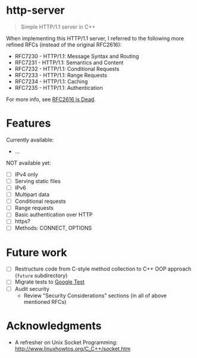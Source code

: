 # http-server

> Simple HTTP/1.1 server in C++

When implementing this HTTP/1.1 server, I referred to the following more refined RFCs (instead of the original RFC2616):

 * RFC7230 - HTTP/1.1: Message Syntax and Routing
 * RFC7231 - HTTP/1.1: Semantics and Content
 * RFC7232 - HTTP/1.1: Conditional Requests
 * RFC7233 - HTTP/1.1: Range Requests
 * RFC7234 - HTTP/1.1: Caching
 * RFC7235 - HTTP/1.1: Authentication

For more info, see [RFC2616 is Dead](https://www.mnot.net/blog/2014/06/07/rfc2616_is_dead).

# Features

Currently available:

- ...

NOT available yet:

- [ ] IPv4 only
- [ ] Serving static files
- [ ] IPv6
- [ ] Multipart data
- [ ] Conditional requests
- [ ] Range requests
- [ ] Basic authentication over HTTP
- [ ] https?
- [ ] Methods: CONNECT, OPTIONS

# Future work

- [ ] Restructure code from C-style method collection to C++ OOP approach (`future` subdirectory)
- [ ] Migrate tests to [Google Test](https://github.com/google/googletest)
- [ ] Audit security
  - Review "Security Considerations" sections (in all of above mentioned RFCs)

# Acknowledgments

- A refresher on Unix Socket Programming: http://www.linuxhowtos.org/C_C++/socket.htm
